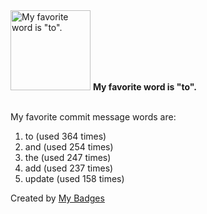 <img src="https://github.com/my-badges/my-badges/blob/master/src/all-badges/favorite-word/favorite-word.png?raw=true" alt="My favorite word is &quot;to&quot;." title="My favorite word is &quot;to&quot;." width="128">
<strong>My favorite word is &quot;to&quot;.</strong>
<br><br>

My favorite commit message words are:

1. to (used 364 times)
2. and (used 254 times)
3. the (used 247 times)
4. add (used 237 times)
5. update (used 158 times)


Created by <a href="https://github.com/my-badges/my-badges">My Badges</a>